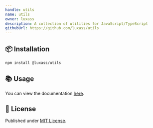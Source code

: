 ```yaml
---
handle: utils
name: utils
owner: luxass
description: A collection of utilities for JavaScript/TypeScript
githubUrl: https://github.com/luxass/utils
---
```


## 📦 Installation

```sh
npm install @luxass/utils
```

## 📚 Usage

You can view the documentation [here](https://www.jsdocs.io/package/@luxass/utils).

## 📄 License

Published under [MIT License](https://github.com/luxass/utils/blob/main/LICENSE).

<!-- Badges -->

[npm-version-src]: https://img.shields.io/npm/v/@luxass/utils?style=flat&colorA=18181B&colorB=4169E1
[npm-version-href]: https://npmjs.com/package/@luxass/utils
[npm-downloads-src]: https://img.shields.io/npm/dm/@luxass/utils?style=flat&colorA=18181B&colorB=4169E1
[npm-downloads-href]: https://npmjs.com/package/@luxass/utils
